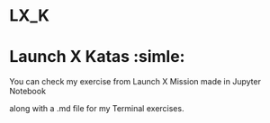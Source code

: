# LX_K
# Launch X Katas :simle:

You can check my exercise from Launch X Mission made in Jupyter Notebook

along with a .md file for my Terminal exercises.
